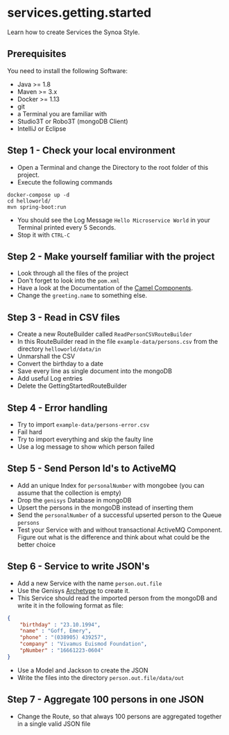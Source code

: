 # services.getting.started 

Learn how to create Services the Synoa Style.

## Prerequisites

You need to install the following Software:

* Java >= 1.8
* Maven >= 3.x
* Docker >= 1.13
* git
* a Terminal you are familiar with
* Studio3T or Robo3T (mongoDB Client)
* IntelliJ or Eclipse

## Step 1 - Check your local environment

* Open a Terminal and change the Directory to the root folder of this project.
* Execute the following commands
```
docker-compose up -d
cd helloworld/
mvn spring-boot:run
```
* You should see the Log Message `Hello Microservice World` in your Terminal printed every 5 Seconds.
* Stop it with `CTRL-C`

## Step 2 - Make yourself familiar with the project

* Look through all the files of the project
* Don't forget to look into the `pom.xml`
* Have a look at the Documentation of the [Camel Components](https://github.com/apache/camel/blob/camel-2.20.4/components/readme.adoc).
* Change the `greeting.name` to something else.

## Step 3 - Read in CSV files

* Create a new RouteBuilder called `ReadPersonCSVRouteBuilder`
* In this RouteBuilder read in the file `example-data/persons.csv` from the directory `helloworld/data/in`
* Unmarshall the CSV
* Convert the birthday to a date
* Save every line as single document into the mongoDB
* Add useful Log entries
* Delete the GettingStartedRouteBuilder

## Step 4 - Error handling

* Try to import `example-data/persons-error.csv`
* Fail hard
* Try to import everything and skip the faulty line
* Use a log message to show which person failed

## Step 5 - Send Person Id's to ActiveMQ

* Add an unique Index for `personalNumber` with mongobee (you can assume that the collection is empty)
* Drop the `genisys` Database in mongoDB
* Upsert the persons in the mongoDB instead of inserting them
* Send the `personalNumber` of a successful upserted person to the Queue `persons`
* Test your Service with and without transactional ActiveMQ Component. Figure out what is the difference and think about what could be the better choice

## Step 6 - Service to write JSON's

* Add a new Service with the name `person.out.file`
* Use the Genisys [Archetype](https://github.com/synoa/genisys.archetype) to create it.
* This Service should read the imported person from the mongoDB and write it in the following format as file:
```json
{
    "birthday" : "23.10.1994",
    "name" : "Goff, Emery",
    "phone" : "(038905) 439257",
    "company" : "Vivamus Euismod Foundation",
    "pNumber" : "16661223-0604"
}
```
* Use a Model and Jackson to create the JSON
* Write the files into the directory `person.out.file/data/out`

## Step 7 - Aggregate 100 persons in one JSON

* Change the Route, so that always 100 persons are aggregated together in a single valid JSON file